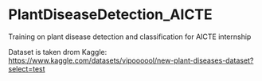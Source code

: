# PlantDiseaseDetection_AICTE
Training on plant disease detection and classification for AICTE internship

Dataset is taken drom Kaggle: https://www.kaggle.com/datasets/vipoooool/new-plant-diseases-dataset?select=test
